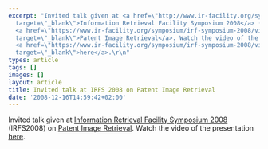 ```yaml
---
excerpt: "Invited talk given at <a href=\"http://www.ir-facility.org/symposium/irf-symposium-2008\"
  target=\"_blank\">Information Retrieval Facility Symposium 2008</a> (IRFS2008) on
  <a href=\"https://www.ir-facility.org/symposium/irf-symposium-2008/videos-and-presentations/irfs-2008-presentations/Patent%20Image%20Retrieval.pdf\"
  target=\"_blank\">Patent Image Retrieval</a>. Watch the video of the presentation
  <a href=\"https://www.ir-facility.org/symposium/irf-symposium-2008/videos-and-presentations/patent-image-retrieval\"
  target=\"_blank\">here</a>.\r\n"
types: article
tags: []
images: []
layout: article
title: Invited talk at IRFS 2008 on Patent Image Retrieval
date: '2008-12-16T14:59:42+02:00'
---
```

Invited talk given at <a href="http://www.ir-facility.org/symposium/irf-symposium-2008" target="_blank">Information Retrieval Facility Symposium 2008</a> (IRFS2008) on <a href="https://www.ir-facility.org/symposium/irf-symposium-2008/videos-and-presentations/irfs-2008-presentations/Patent%20Image%20Retrieval.pdf" target="_blank">Patent Image Retrieval</a>. Watch the video of the presentation <a href="https://www.ir-facility.org/symposium/irf-symposium-2008/videos-and-presentations/patent-image-retrieval" target="_blank">here</a>.
